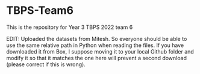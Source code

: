# TBPS-Team6
This is the repository for Year 3 TBPS 2022 team 6

EDIT: Uploaded the datasets from Mitesh. So everyone should be able to use the same relative path in Python when reading the files. If you have downloaded it from Box, I suppose moving it to your local Github folder and modify it so that it matches the one here will prevent a second download (please correct if this is wrong).
